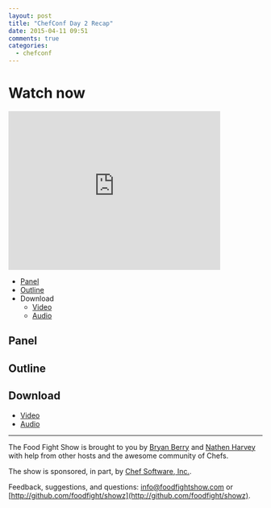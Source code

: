 ```yaml
---
layout: post
title: "ChefConf Day 2 Recap"
date: 2015-04-11 09:51
comments: true
categories: 
  - chefconf
---
```


# Watch now

<iframe width="420" height="315" src="https://www.youtube.com/watch?v=VQlPIGurNP0" frameborder="0" allowfullscreen></iframe>

* [Panel](http://foodfightshow.org/2015/04/chefconf-day-2-recap.html#panel)
* [Outline](http://foodfightshow.org/2015/04/chefconf-day-2-recap.html#outline)
* Download
  * [Video](http://youtu.be/VQlPIGurNP0)
  * [Audio](http://traffic.libsyn.com/foodfight/FFS090ChefConf2015Day2Recap.mp3)

Panel<a name="panel"></a>
-----


Outline<a name="outline"></a>
-------


Download
--------
* [Video](http://youtu.be/VQlPIGurNP0)
* [Audio](http://traffic.libsyn.com/foodfight/FFS090ChefConf2015Day2Recap.mp3)

<hr />

The Food Fight Show is brought to you by [Bryan Berry](https://twitter.com/bryanwb) and [Nathen Harvey](https://twitter.com/nathenharvey) with help from other hosts and the awesome community of Chefs.

The show is sponsored, in part, by [Chef Software, Inc.](http://chef.io).

Feedback, suggestions, and questions:  [info@foodfightshow.com](mailto:info@foodfightshow.com) or  [http://github.com/foodfight/showz](http://github.com/foodfight/showz).
